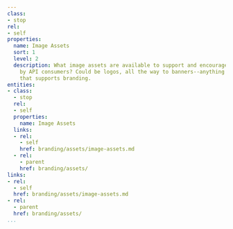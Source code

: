 ```yaml
---
class:
- stop
rel:
- self
properties:
  name: Image Assets
  sort: 1
  level: 2
  description: What image assets are available to support and encourage branding efforts
    by API consumers? Could be logos, all the way to banners--anything image related
    that supports branding.
entities:
- class:
  - stop
  rel:
  - self
  properties:
    name: Image Assets
  links:
  - rel:
    - self
    href: branding/assets/image-assets.md
  - rel:
    - parent
    href: branding/assets/
links:
- rel:
  - self
  href: branding/assets/image-assets.md
- rel:
  - parent
  href: branding/assets/
...
```

